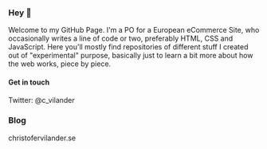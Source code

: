 ### Hey 👋


Welcome to my GitHub Page. I'm a PO for a European eCommerce Site, who occasionally writes a line of code or two, preferably HTML, CSS and JavaScript. Here you'll mostly find repositories of different stuff I created out of "experimental" purpose, basically just to learn a bit more about how the web works, piece by piece.

#### Get in touch 
Twitter: @c_vilander

### Blog
christofervilander.se




